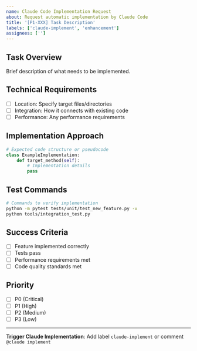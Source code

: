 ```yaml
---
name: Claude Code Implementation Request
about: Request automatic implementation by Claude Code
title: '[P1-XXX] Task Description'
labels: ['claude-implement', 'enhancement']
assignees: ['']
---
```


## Task Overview
Brief description of what needs to be implemented.

## Technical Requirements
- [ ] Location: Specify target files/directories
- [ ] Integration: How it connects with existing code
- [ ] Performance: Any performance requirements

## Implementation Approach
```python
# Expected code structure or pseudocode
class ExampleImplementation:
    def target_method(self):
        # Implementation details
        pass
```

## Test Commands
```bash
# Commands to verify implementation
python -m pytest tests/unit/test_new_feature.py -v
python tools/integration_test.py
```

## Success Criteria
- [ ] Feature implemented correctly
- [ ] Tests pass
- [ ] Performance requirements met
- [ ] Code quality standards met

## Priority
- [ ] P0 (Critical)
- [ ] P1 (High)
- [ ] P2 (Medium)
- [ ] P3 (Low)

---
**Trigger Claude Implementation**: Add label `claude-implement` or comment `@claude implement`